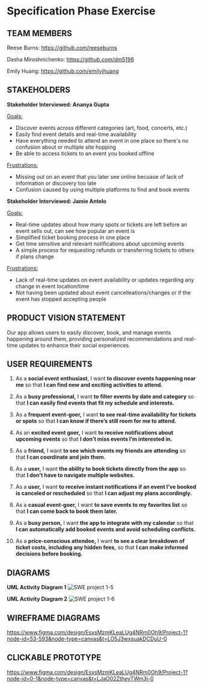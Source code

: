 # Specification Phase Exercise

## TEAM MEMBERS

Reese Burns: https://github.com/reeseburns

Dasha Miroshnichenko: https://github.com/dm5198

Emily Huang: https://github.com/emilyjhuang

## STAKEHOLDERS

**Stakeholder Interviewed: Ananya Gupta**

<ins>Goals:</ins>
- Discover events across different categories (art, food, concerts, etc.)
- Easily find event details and real-time availability
- Have everything needed to attend an event in one place so there's no confusion about or multiple site hopping
- Be able to access tickets to an event you booked offline

<ins>Frustrations:</ins>
- Missing out on an event that you later see online becuase of lack of information or discovery too late
- Confusion caused by using multiple platforms to find and book events 

**Stakeholder Interviewed: Jamie Antelo**

<ins>Goals:</ins>
-  Real-time updates about how many spots or tickets are left before an event sells out, can see how popular an event is
-  Simplified ticket booking process in one place
-  Get time sensitive and relevant notifications about upcoming events
-  A simple process for requesting refunds or transferring tickets to others if plans change
  
<ins>Frustrations:</ins>
- Lack of real-time updates on event availability or updates regarding any change in event location/time
- Not having been updated about event cancelleations/changes or if the event has stopped accepting people 

## PRODUCT VISION STATEMENT

Our app allows users to easily discover, book, and manage events happening around them, providing personalized recommendations and real-time updates to enhance their social experiences.

## USER REQUIREMENTS

1. As a **social event enthusiast**, I want **to discover events happening near me** so that **I can find new and exciting activities to attend.** 

2. As a **busy professional,** I want **to filter events by date and category** so that **I can easily find events that fit my schedule and interests.**

3. As a **frequent event-goer,** I want **to see real-time availability for tickets or spots** so that **I can know if there’s still room for me to attend.**

4. As an **excited event goer,** I want **to receive notifications about upcoming events** so that **I don’t miss events I’m interested in.** 

5. As a **friend,** I want **to see which events my friends are attending** so that **I can coordinate and join them.**

 6. As a **user,** I want **the ability to book tickets directly from the app** so that **I don’t have to navigate multiple websites.** 

7. As a **user,** I want **to receive instant notifications if an event I’ve booked is canceled or rescheduled** so that **I can adjust my plans accordingly.**

8. As a **casual event-goer,** I want **to save events to my favorites list** so that **I can come back to book them later.**

9. As a **busy person,** I want **the app to integrate with my calendar** so that **I can automatically add booked events and avoid scheduling conflicts.**

10. As a **price-conscious attendee,** I want **to see a clear breakdown of ticket costs, including any hidden fees,** so that **I can make informed decisions before booking.**


## DIAGRAMS
**UML Activity Diagram 1**
![SWE project 1-5](https://github.com/user-attachments/assets/6a6f6549-ac1c-4bc0-b152-6b5e31bd3d94)


**UML Activity Diagram 2**
![SWE project 1-6](https://github.com/user-attachments/assets/cb7a90fd-abb7-4688-a9a7-e0cdcc935dfc)


## WIREFRAME DIAGRAMS
https://www.figma.com/design/EsxsMzmKLeaLUg4NRm0Oh9/Project-1?node-id=53-593&node-type=canvas&t=LO5J3wxsuakDCDuU-0


## CLICKABLE PROTOTYPE
https://www.figma.com/design/EsxsMzmKLeaLUg4NRm0Oh9/Project-1?node-id=0-1&node-type=canvas&t=LJaO02ZtheyTWm3j-0
